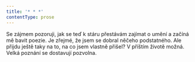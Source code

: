 ```yaml
---
title: '* * *'
contentType: prose
---
```


  

Se zájmem pozoruji, jak se teď k stáru přestávám zajímat o umění a začíná mě bavit poezie. Je zřejmé, že jsem se dobral něčeho podstatného. Ale přijdu ještě taky na to, na co jsem vlastně přišel? V příštím životě možná. Velká poznání se dostavují pozvolna.
